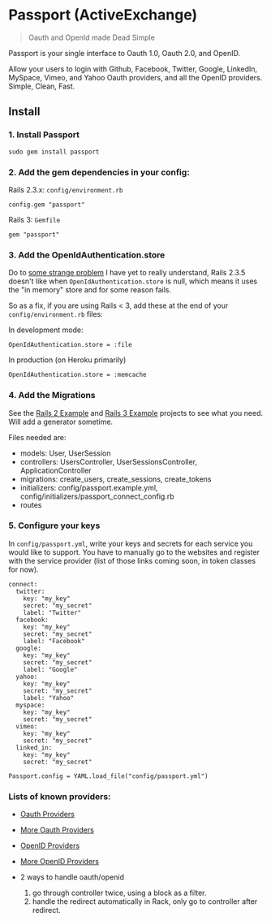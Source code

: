 # Passport (ActiveExchange)

> Oauth and OpenId made Dead Simple

Passport is your single interface to Oauth 1.0, Oauth 2.0, and OpenID.

Allow your users to login with Github, Facebook, Twitter, Google, LinkedIn, MySpace, Vimeo, and Yahoo Oauth providers, and all the OpenID providers.  Simple, Clean, Fast.

## Install

### 1. Install Passport

    sudo gem install passport

### 2. Add the gem dependencies in your config:

Rails 2.3.x: `config/environment.rb`

    config.gem "passport"

Rails 3: `Gemfile`

    gem "passport"
    
### 3.  Add the OpenIdAuthentication.store

Do to [some strange problem](http://github.com/openid/ruby-openid/issues#issue/1) I have yet to really understand, Rails 2.3.5 doesn't like when `OpenIdAuthentication.store` is null, which means it uses the "in memory" store and for some reason fails.

So as a fix, if you are using Rails < 3, add these at the end of your `config/environment.rb` files:

In development mode:

    OpenIdAuthentication.store = :file
    
In production (on Heroku primarily)

    OpenIdAuthentication.store = :memcache

### 4. Add the Migrations

See the [Rails 2 Example](http://github.com/viatropos/passport-connect-example-rails2) and [Rails 3 Example](http://github.com/viatropos/passport-connect-example) projects to see what you need.  Will add a generator sometime.

Files needed are:

- models: User, UserSession
- controllers: UsersController, UserSessionsController, ApplicationController
- migrations: create\_users, create\_sessions, create\_tokens
- initializers: config/passport.example.yml, config/initializers/passport_connect_config.rb
- routes
    
### 5. Configure your keys

In `config/passport.yml`, write your keys and secrets for each service you would like to support.  You have to manually go to the websites and register with the service provider (list of those links coming soon, in token classes for now).

    connect:
      twitter:
        key: "my_key"
        secret: "my_secret"
        label: "Twitter"
      facebook:
        key: "my_key"
        secret: "my_secret"
        label: "Facebook"
      google:
        key: "my_key"
        secret: "my_secret"
        label: "Google"
      yahoo:
        key: "my_key"
        secret: "my_secret"
        label: "Yahoo"
      myspace:
        key: "my_key"
        secret: "my_secret"
      vimeo:
        key: "my_key"
        secret: "my_secret"
      linked_in:
        key: "my_key"
        secret: "my_secret"

    Passport.config = YAML.load_file("config/passport.yml")

### Lists of known providers:

- [Oauth Providers](http://wiki.oauth.net/ServiceProviders)
- [More Oauth Providers](http://www.programmableweb.com/apis/directory/1?auth=OAuth)
- [OpenID Providers](http://en.wikipedia.org/wiki/List_of_OpenID_providers)
- [More OpenID Providers](http://openid.net/get-an-openid/)

- 2 ways to handle oauth/openid
  1. go through controller twice, using a block as a filter.
  2. handle the redirect automatically in Rack, only go to controller after redirect.